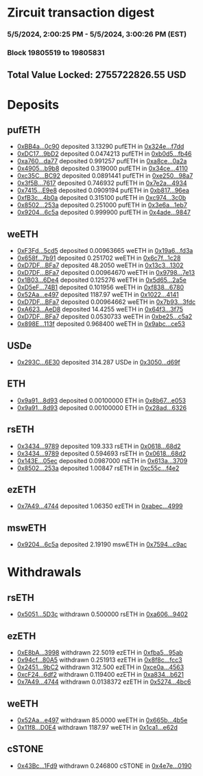 # Zircuit transaction digest
### 5/5/2024, 2:00:25 PM - 5/5/2024, 3:00:26 PM (EST)
### Block 19805519 to 19805831

## Total Value Locked: 2755722826.55 USD

# Deposits
## pufETH
- [0xBB4a...0c90](https://etherscan.io/address/0xBB4a7c9572284257C9E41aecBb96f9D542210c90) deposited 3.13290 pufETH in [0x324e...f7dd](https://etherscan.io/tx/0xBB4a7c9572284257C9E41aecBb96f9D542210c90)
- [0xDC17...9bD2](https://etherscan.io/address/0xDC17DB2031A532a7842bD540d9765A5678C59bD2) deposited 0.0474213 pufETH in [0xb0d5...fb46](https://etherscan.io/tx/0xDC17DB2031A532a7842bD540d9765A5678C59bD2)
- [0xa760...da77](https://etherscan.io/address/0xa760Cf76fB6068E76F40a5873Befd2f9C95ada77) deposited 0.991257 pufETH in [0xa8ce...0a2a](https://etherscan.io/tx/0xa760Cf76fB6068E76F40a5873Befd2f9C95ada77)
- [0x4905...b9b8](https://etherscan.io/address/0x490577a325Ddf40153BF86c423Fa0482B4D0b9b8) deposited 0.319000 pufETH in [0x34ce...4110](https://etherscan.io/tx/0x490577a325Ddf40153BF86c423Fa0482B4D0b9b8)
- [0xc35C...BC92](https://etherscan.io/address/0xc35CCbF3C43f25dfF049eb80DCb1823CC0D0BC92) deposited 0.0891441 pufETH in [0xe250...98a7](https://etherscan.io/tx/0xc35CCbF3C43f25dfF049eb80DCb1823CC0D0BC92)
- [0x3f5B...7617](https://etherscan.io/address/0x3f5B5930f62BcCcA5d844738AF254c2F948D7617) deposited 0.746932 pufETH in [0x7e2a...4934](https://etherscan.io/tx/0x3f5B5930f62BcCcA5d844738AF254c2F948D7617)
- [0x7415...E9e8](https://etherscan.io/address/0x74154cABA5aC42a0D2D7696961b4A3515B31E9e8) deposited 0.0909194 pufETH in [0xb817...96ea](https://etherscan.io/tx/0x74154cABA5aC42a0D2D7696961b4A3515B31E9e8)
- [0xfB3c...4b0a](https://etherscan.io/address/0xfB3ced44B94c012Cd52f783E2b37Ca9f3a994b0a) deposited 0.315100 pufETH in [0xc974...3c0b](https://etherscan.io/tx/0xfB3ced44B94c012Cd52f783E2b37Ca9f3a994b0a)
- [0x8502...253a](https://etherscan.io/address/0x8502F5BF60182C3D55582C963f952Ae355F9253a) deposited 0.251000 pufETH in [0x3e6a...1eb7](https://etherscan.io/tx/0x8502F5BF60182C3D55582C963f952Ae355F9253a)
- [0x9204...6c5a](https://etherscan.io/address/0x92045cf13Ecbf9a4001f1a31f9Bb0D36942b6c5a) deposited 0.999900 pufETH in [0x4ade...9847](https://etherscan.io/tx/0x92045cf13Ecbf9a4001f1a31f9Bb0D36942b6c5a)
## weETH
- [0xF3Fd...5cd5](https://etherscan.io/address/0xF3FdF353a00248fC070B479c4C6434F85bA05cd5) deposited 0.00963665 weETH in [0x19a6...fd3a](https://etherscan.io/tx/0xF3FdF353a00248fC070B479c4C6434F85bA05cd5)
- [0x658f...7b91](https://etherscan.io/address/0x658f82699E421Ec8F690bDB4Cc9322C3B3cD7b91) deposited 0.251702 weETH in [0x6c7f...1c28](https://etherscan.io/tx/0x658f82699E421Ec8F690bDB4Cc9322C3B3cD7b91)
- [0xD7DF...BFa7](https://etherscan.io/address/0xD7DF7E085214743530afF339aFC420c7c720BFa7) deposited 48.2050 weETH in [0x13c3...1302](https://etherscan.io/tx/0xD7DF7E085214743530afF339aFC420c7c720BFa7)
- [0xD7DF...BFa7](https://etherscan.io/address/0xD7DF7E085214743530afF339aFC420c7c720BFa7) deposited 0.00964670 weETH in [0x9798...7e13](https://etherscan.io/tx/0xD7DF7E085214743530afF339aFC420c7c720BFa7)
- [0x1B03...6De4](https://etherscan.io/address/0x1B0383F2cCa1939827A65467F9d79aF00e316De4) deposited 0.125276 weETH in [0x5d65...2a5e](https://etherscan.io/tx/0x1B0383F2cCa1939827A65467F9d79aF00e316De4)
- [0xD5eF...74B1](https://etherscan.io/address/0xD5eFF15E653ef5BFC6284F37FBa98551158974B1) deposited 0.101956 weETH in [0xf838...6780](https://etherscan.io/tx/0xD5eFF15E653ef5BFC6284F37FBa98551158974B1)
- [0x52Aa...e497](https://etherscan.io/address/0x52Aa899454998Be5b000Ad077a46Bbe360F4e497) deposited 1187.97 weETH in [0x1022...4141](https://etherscan.io/tx/0x52Aa899454998Be5b000Ad077a46Bbe360F4e497)
- [0xD7DF...BFa7](https://etherscan.io/address/0xD7DF7E085214743530afF339aFC420c7c720BFa7) deposited 0.00964662 weETH in [0x7b93...3fdc](https://etherscan.io/tx/0xD7DF7E085214743530afF339aFC420c7c720BFa7)
- [0xA623...AeD8](https://etherscan.io/address/0xA62315902fAADC69F898cc8B85F86FfD1F6aAeD8) deposited 14.4255 weETH in [0x64f3...3f75](https://etherscan.io/tx/0xA62315902fAADC69F898cc8B85F86FfD1F6aAeD8)
- [0xD7DF...BFa7](https://etherscan.io/address/0xD7DF7E085214743530afF339aFC420c7c720BFa7) deposited 0.0530733 weETH in [0xbe25...c5a2](https://etherscan.io/tx/0xD7DF7E085214743530afF339aFC420c7c720BFa7)
- [0x898E...113f](https://etherscan.io/address/0x898E7941bC098F0e879f1642886b1260a2A0113f) deposited 0.968400 weETH in [0x9abc...ce53](https://etherscan.io/tx/0x898E7941bC098F0e879f1642886b1260a2A0113f)
## USDe
- [0x293C...6E30](https://etherscan.io/address/0x293C6937D8D82e05B01335F7B33FBA0c8e256E30) deposited 314.287 USDe in [0x3050...d69f](https://etherscan.io/tx/0x293C6937D8D82e05B01335F7B33FBA0c8e256E30)
## ETH
- [0x9a91...8d93](https://etherscan.io/address/0x9a91a669E69AC129b474b0Ccd2c360F249F38d93) deposited 0.00100000 ETH in [0x8b67...e053](https://etherscan.io/tx/0x9a91a669E69AC129b474b0Ccd2c360F249F38d93)
- [0x9a91...8d93](https://etherscan.io/address/0x9a91a669E69AC129b474b0Ccd2c360F249F38d93) deposited 0.00100000 ETH in [0x28ad...6326](https://etherscan.io/tx/0x9a91a669E69AC129b474b0Ccd2c360F249F38d93)
## rsETH
- [0x3434...9789](https://etherscan.io/address/0x34349c5569e7B846c3558961552D2202760A9789) deposited 109.333 rsETH in [0x0618...68d2](https://etherscan.io/tx/0x34349c5569e7B846c3558961552D2202760A9789)
- [0x3434...9789](https://etherscan.io/address/0x34349c5569e7B846c3558961552D2202760A9789) deposited 0.594693 rsETH in [0x0618...68d2](https://etherscan.io/tx/0x34349c5569e7B846c3558961552D2202760A9789)
- [0x143E...05ec](https://etherscan.io/address/0x143ECa6Bf810B581d3A25a757e4B2b68Bf7605ec) deposited 0.0987000 rsETH in [0x613a...3709](https://etherscan.io/tx/0x143ECa6Bf810B581d3A25a757e4B2b68Bf7605ec)
- [0x8502...253a](https://etherscan.io/address/0x8502F5BF60182C3D55582C963f952Ae355F9253a) deposited 1.00847 rsETH in [0xc55c...f4e2](https://etherscan.io/tx/0x8502F5BF60182C3D55582C963f952Ae355F9253a)
## ezETH
- [0x7A49...4744](https://etherscan.io/address/0x7A493Be5c2ce014cD049Bf178a1ac0Db1B434744) deposited 1.06350 ezETH in [0xabec...4999](https://etherscan.io/tx/0x7A493Be5c2ce014cD049Bf178a1ac0Db1B434744)
## mswETH
- [0x9204...6c5a](https://etherscan.io/address/0x92045cf13Ecbf9a4001f1a31f9Bb0D36942b6c5a) deposited 2.19190 mswETH in [0x7594...c9ac](https://etherscan.io/tx/0x92045cf13Ecbf9a4001f1a31f9Bb0D36942b6c5a)
# Withdrawals
## rsETH
- [0x5051...5D3c](https://etherscan.io/address/0x50512168Bf0bA7d3799284eEf087469E357b5D3c) withdrawn 0.500000 rsETH in [0xa606...9402](https://etherscan.io/tx/0x50512168Bf0bA7d3799284eEf087469E357b5D3c)
## ezETH
- [0xE8bA...3998](https://etherscan.io/address/0xE8bA8fefF57393d829F9b9d8c18295D38f603998) withdrawn 22.5019 ezETH in [0xfba5...95ab](https://etherscan.io/tx/0xE8bA8fefF57393d829F9b9d8c18295D38f603998)
- [0x94cf...80A5](https://etherscan.io/address/0x94cfD31CD899F6e5119Fe253450B1c06236580A5) withdrawn 0.251913 ezETH in [0x8f8c...fcc3](https://etherscan.io/tx/0x94cfD31CD899F6e5119Fe253450B1c06236580A5)
- [0x2451...9bC2](https://etherscan.io/address/0x24512Fe8287D5cDF9E04cd84ca3B934F92799bC2) withdrawn 312.500 ezETH in [0xce0a...4563](https://etherscan.io/tx/0x24512Fe8287D5cDF9E04cd84ca3B934F92799bC2)
- [0xcF24...6df2](https://etherscan.io/address/0xcF24f9DB11D7cf69b1f6f438c1A5b576456F6df2) withdrawn 0.119400 ezETH in [0xa834...b621](https://etherscan.io/tx/0xcF24f9DB11D7cf69b1f6f438c1A5b576456F6df2)
- [0x7A49...4744](https://etherscan.io/address/0x7A493Be5c2ce014cD049Bf178a1ac0Db1B434744) withdrawn 0.0138372 ezETH in [0x5274...4bc6](https://etherscan.io/tx/0x7A493Be5c2ce014cD049Bf178a1ac0Db1B434744)
## weETH
- [0x52Aa...e497](https://etherscan.io/address/0x52Aa899454998Be5b000Ad077a46Bbe360F4e497) withdrawn 85.0000 weETH in [0x665b...4b5e](https://etherscan.io/tx/0x52Aa899454998Be5b000Ad077a46Bbe360F4e497)
- [0x11f8...D0E4](https://etherscan.io/address/0x11f87318B7DbA75A74D7EF5CD78B04fa81D7D0E4) withdrawn 1187.97 weETH in [0x1ca1...e62d](https://etherscan.io/tx/0x11f87318B7DbA75A74D7EF5CD78B04fa81D7D0E4)
## cSTONE
- [0x43Bc...1Fd9](https://etherscan.io/address/0x43Bc7d0EBF1d9508F4D628e063C2E5c1BA881Fd9) withdrawn 0.246800 cSTONE in [0x4e7e...0190](https://etherscan.io/tx/0x43Bc7d0EBF1d9508F4D628e063C2E5c1BA881Fd9)
